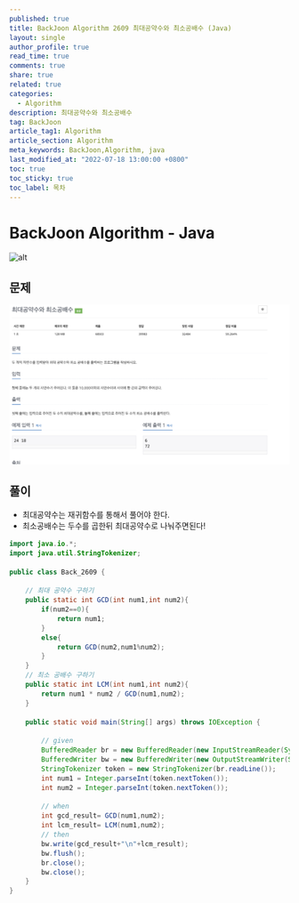 ```yaml
---
published: true
title: BackJoon Algorithm 2609 최대공약수와 최소공배수 (Java)
layout: single
author_profile: true
read_time: true
comments: true
share: true
related: true
categories:
  - Algorithm
description: 최대공약수와 최소공배수
tag: BackJoon
article_tag1: Algorithm
article_section: Algorithm
meta_keywords: BackJoon,Algorithm, java
last_modified_at: "2022-07-18 13:00:00 +0800"
toc: true
toc_sticky: true
toc_label: 목차
---
```


# BackJoon Algorithm - Java

![alt](https://d2gd6pc034wcta.cloudfront.net/images/logo@2x.png)

## 문제

![alt](/assets/images/post/Algorithm/2609.png)

## 풀이

- 최대공약수는 재귀함수를 통해서 풀어야 한다.
- 최소공배수는 두수를 곱한뒤 최대공약수로 나눠주면된다!

```java
import java.io.*;
import java.util.StringTokenizer;

public class Back_2609 {

    // 최대 공약수 구하기
    public static int GCD(int num1,int num2){
        if(num2==0){
            return num1;
        }
        else{
            return GCD(num2,num1%num2);
        }
    }
    // 최소 공배수 구하기
    public static int LCM(int num1,int num2){
        return num1 * num2 / GCD(num1,num2);
    }

    public static void main(String[] args) throws IOException {

        // given
        BufferedReader br = new BufferedReader(new InputStreamReader(System.in));
        BufferedWriter bw = new BufferedWriter(new OutputStreamWriter(System.out));
        StringTokenizer token = new StringTokenizer(br.readLine());
        int num1 = Integer.parseInt(token.nextToken());
        int num2 = Integer.parseInt(token.nextToken());

        // when
        int gcd_result= GCD(num1,num2);
        int lcm_result= LCM(num1,num2);
        // then
        bw.write(gcd_result+"\n"+lcm_result);
        bw.flush();
        br.close();
        bw.close();
    }
}

```
